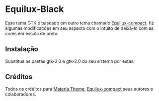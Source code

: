 # Equilux-Black

Esse tema GTK é baseado em outro tema chamado [Equilux-compact](https://github.com/ddnexus/equilux-theme), fiz algumas modificações em seu aspecto com o intuito de deixá-lo com as cores em escala de preto.

## Instalação
Substitua as pastas gtk-3.0 e gtk-2.0 do seu sistema por estas.

## Créditos

Todos os créditos para [Materia Theme](https://github.com/nana-4/materia-theme), [Equilux-compact](https://github.com/ddnexus/equilux-theme) seus autores e colaboradores.
